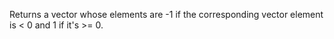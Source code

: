 Returns a vector whose elements are -1 if the corresponding vector element is < 0 and 1 if it's >= 0.